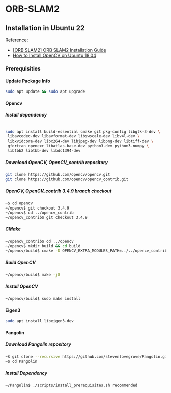 # ORB-SLAM2

## Installation in Ubuntu 22

Reference:

- [[ORB SLAM2] ORB SLAM2 Installation Guide](https://v-slammers.github.io/tools_and_tips/ORB-SLAM2-Install/)
- [How to Install OpenCV on Ubuntu 18.04](https://linuxize.com/post/how-to-install-opencv-on-ubuntu-18-04/)

### Prerequisities

#### Update Package Info

```bash
sudo apt update && sudo apt upgrade
```

#### Opencv

##### Install dependency

```bash

sudo apt install build-essential cmake git pkg-config libgtk-3-dev \
 libavcodec-dev libavformat-dev libswscale-dev libv4l-dev \
 libxvidcore-dev libx264-dev libjpeg-dev libpng-dev libtiff-dev \
 gfortran openexr libatlas-base-dev python3-dev python3-numpy \
 libtbb2 libtbb-dev libdc1394-dev
 ```

##### Download OpenCV, OpenCV_contrib repository

 ```bash
 git clone https://github.com/opencv/opencv.git
 git clone https://github.com/opencv/opencv_contrib.git
 ```

##### OpenCV, OpenCV_contrib 3.4.9 branch checkout

```bash
~$ cd opencv
~/opencv$ git checkout 3.4.9
~/opencv$ cd ../opencv_contrib
~/opencv_contrib$ git checkout 3.4.9
```

##### CMake

```bash
~/opencv_contrib$ cd ../opencv
~/opencv$ mkdir build && cd build
~/opencv/build$ cmake -D OPENCV_EXTRA_MODULES_PATH=../../opencv_contrib/modules ..
```

##### Build OpenCV

```bash
~/opencv/build$ make -j8
```

##### Install OpenCV

```bash
~/opencv/build$ sudo make install
```

#### Eigen3

```bash
sudo apt install libeigen3-dev
```

#### Pangolin

##### Download Pangolin repository

```bash
~$ git clone --recursive https://github.com/stevenlovegrove/Pangolin.git
~$ cd Pangolin
```

##### Install Dependency

```bash
~/Pangolin$ ./scripts/install_prerequisites.sh recommended
```